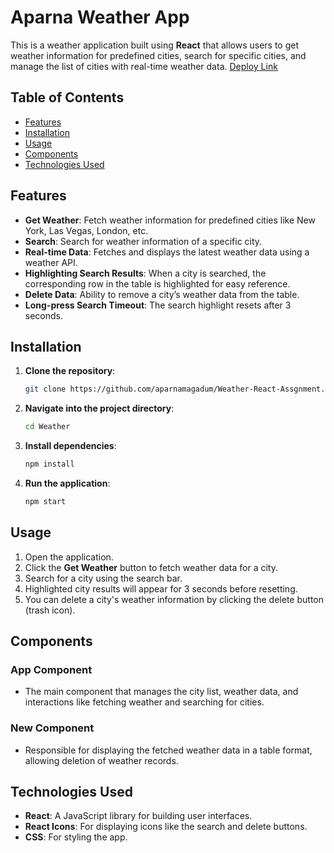 
# Aparna Weather App

This is a weather application built using **React** that allows users to get weather information for predefined cities, search for specific cities, and manage the list of cities with real-time weather data.
[Deploy Link](https://weather-react-assgnment.onrender.com/)

## Table of Contents
- [Features](#features)
- [Installation](#installation)
- [Usage](#usage)
- [Components](#components)
- [Technologies Used](#technologies-used)

## Features

- **Get Weather**: Fetch weather information for predefined cities like New York, Las Vegas, London, etc.
- **Search**: Search for weather information of a specific city.
- **Real-time Data**: Fetches and displays the latest weather data using a weather API.
- **Highlighting Search Results**: When a city is searched, the corresponding row in the table is highlighted for easy reference.
- **Delete Data**: Ability to remove a city’s weather data from the table.
- **Long-press Search Timeout**: The search highlight resets after 3 seconds.

## Installation

1. **Clone the repository**:

   ```bash
   git clone https://github.com/aparnamagadum/Weather-React-Assgnment.git
   ```

2. **Navigate into the project directory**:

   ```bash
   cd Weather

   ```

3. **Install dependencies**:

   ```bash
   npm install
   ```

4. **Run the application**:

   ```bash
   npm start
   ```

## Usage

1. Open the application.
2. Click the **Get Weather** button to fetch weather data for a city.
3. Search for a city using the search bar.
4. Highlighted city results will appear for 3 seconds before resetting.
5. You can delete a city's weather information by clicking the delete button (trash icon).

## Components

### App Component
- The main component that manages the city list, weather data, and interactions like fetching weather and searching for cities.

### New Component
- Responsible for displaying the fetched weather data in a table format, allowing deletion of weather records.

## Technologies Used

- **React**: A JavaScript library for building user interfaces.
- **React Icons**: For displaying icons like the search and delete buttons.
- **CSS**: For styling the app.





